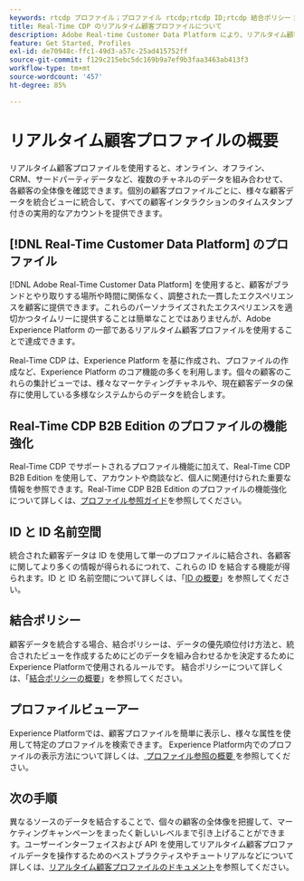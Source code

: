 ```yaml
---
keywords: rtcdp プロファイル；プロファイル rtcdp;rtcdp ID;rtcdp 結合ポリシー；リアルタイム顧客プロファイル
title: Real-Time CDP のリアルタイム顧客プロファイルについて
description: Adobe Real-time Customer Data Platform により、リアルタイム顧客プロファイルを使用して、調整された一貫性のある関連性の高いエクスペリエンスを顧客に提供する方法について説明します。
feature: Get Started, Profiles
exl-id: de70948c-ffc1-49d3-a57c-25ad415752ff
source-git-commit: f129c215ebc5dc169b9a7ef9b3faa3463ab413f3
workflow-type: tm+mt
source-wordcount: '457'
ht-degree: 85%

---
```


# リアルタイム顧客プロファイルの概要

リアルタイム顧客プロファイルを使用すると、オンライン、オフライン、CRM、サードパーティデータなど、複数のチャネルのデータを組み合わせて、各顧客の全体像を確認できます。個別の顧客プロファイルごとに、様々な顧客データを統合ビューに統合して、すべての顧客インタラクションのタイムスタンプ付きの実用的なアカウントを提供できます。

## [!DNL Real-Time Customer Data Platform] のプロファイル

[!DNL Adobe Real-Time Customer Data Platform] を使用すると、顧客がブランドとやり取りする場所や時間に関係なく、調整された一貫したエクスペリエンスを顧客に提供できます。これらのパーソナライズされたエクスペリエンスを適切かつタイムリーに提供することは簡単なことではありませんが、Adobe Experience Platform の一部であるリアルタイム顧客プロファイルを使用することで達成できます。

Real-Time CDP は、Experience Platform を基に作成され、プロファイルの作成など、Experience Platform のコア機能の多くを利用します。個々の顧客のこれらの集計ビューでは、様々なマーケティングチャネルや、現在顧客データの保存に使用している多様なシステムからのデータを統合します。

## Real-Time CDP B2B Edition のプロファイルの機能強化

Real-Time CDP でサポートされるプロファイル機能に加えて、Real-Time CDP B2B Edition を使用して、アカウントや商談など、個人に関連付けられた重要な情報を参照できます。Real-Time CDP B2B Edition のプロファイルの機能強化について詳しくは、[プロファイル参照ガイド](profile-browse.md)を参照してください。

## ID と ID 名前空間

統合された顧客データは ID を使用して単一のプロファイルに結合され、各顧客に関してより多くの情報が得られるにつれて、これらの ID を結合する機能が得られます。ID と ID 名前空間について詳しくは、「[ID の概要](identities-overview.md)」を参照してください。

## 結合ポリシー

顧客データを統合する場合、結合ポリシーは、データの優先順位付け方法と、統合されたビューを作成するためにどのデータを組み合わせるかを決定するためにExperience Platformで使用されるルールです。 結合ポリシーについて詳しくは、「[結合ポリシーの概要](merge-policies.md)」を参照してください。

## プロファイルビューアー

Experience Platformでは、顧客プロファイルを簡単に表示し、様々な属性を使用して特定のプロファイルを検索できます。 Experience Platform内でのプロファイルの表示方法について詳しくは、[&#x200B; プロファイル参照の概要 &#x200B;](profile-browse.md) を参照してください。

## 次の手順

異なるソースのデータを結合することで、個々の顧客の全体像を把握して、マーケティングキャンペーンをまったく新しいレベルまで引き上げることができます。ユーザーインターフェイスおよび API を使用してリアルタイム顧客プロファイルデータを操作するためのベストプラクティスやチュートリアルなどについて詳しくは、[リアルタイム顧客プロファイルのドキュメント](../../profile/home.md)を参照してください。
